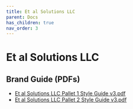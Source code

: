 ```yaml
---
title: Et al Solutions LLC
parent: Docs
has_children: true
nav_order: 3
---
```


# Et al Solutions LLC

## Brand Guide (PDFs)
- [Et al Solutions LLC Pallet 1 Style Guide v3.pdf](/assets/et-al-solutions-llc/et_al_solutions_llc_pallet_1_style_guide_v3.pdf)
- [Et al Solutions LLC Pallet 2 Style Guide v3.pdf](/assets/et-al-solutions-llc/et_al_solutions_llc_pallet_2_style_guide_v3.pdf)
